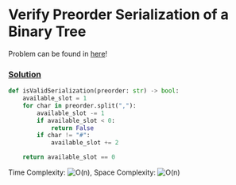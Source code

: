 # Verify Preorder Serialization of a Binary Tree

Problem can be found in [here](https://leetcode.com/problems/verify-preorder-serialization-of-a-binary-tree/)!

### [Solution](/Binary%20Tree/331-VerifyPreorderSerializationofaBinaryTree/solution.py)

```python
def isValidSerialization(preorder: str) -> bool:
    available_slot = 1
    for char in preorder.split(","):
        available_slot -= 1
        if available_slot < 0:
            return False
        if char != "#":
            available_slot += 2

    return available_slot == 0
```

Time Complexity: ![O(n)](<https://latex.codecogs.com/svg.image?\inline&space;O(n)>), Space Complexity: ![O(n)](<https://latex.codecogs.com/svg.image?\inline&space;O(n)>)
